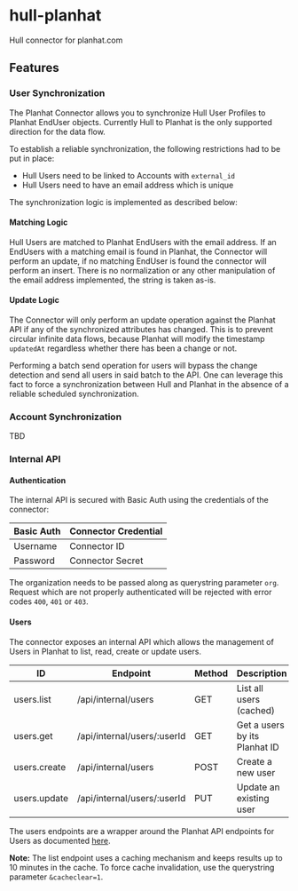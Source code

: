 # hull-planhat

Hull connector for planhat.com

## Features

### User Synchronization

The Planhat Connector allows you to synchronize Hull User Profiles to Planhat EndUser objects. Currently Hull to Planhat is the only supported direction for the data flow.

To establish a reliable synchronization, the following restrictions had to be put in place:

- Hull Users need to be linked to Accounts with `external_id`
- Hull Users need to have an email address which is unique

The synchronization logic is implemented as described below:

#### Matching Logic

Hull Users are matched to Planhat EndUsers with the email address. If an EndUsers with a matching email is found in Planhat, the Connector will perform an update, if no matching EndUser is found the connector will perform an insert. There is no normalization or any other manipulation of the email address implemented, the string is taken as-is.

#### Update Logic

The Connector will only perform an update operation against the Planhat API if any of the synchronized attributes has changed. This is to prevent circular infinite data flows, because Planhat will modify the timestamp `updatedAt` regardless whether there has been a change or not.

Performing a batch send operation for users will bypass the change detection and send all users in said batch to the API.
One can leverage this fact to force a synchronization between Hull and Planhat in the absence of a reliable scheduled synchronization.

### Account Synchronization

TBD

### Internal API

#### Authentication

The internal API is secured with Basic Auth using the credentials of the connector:

| Basic Auth | Connector Credential |
| ---------- | -------------------- |
| Username   | Connector ID         |
| Password   | Connector Secret     |

The organization needs to be passed along as querystring parameter `org`. Request which are not properly authenticated will be rejected with error codes `400`, `401` or `403`.

#### Users

The connector exposes an internal API which allows the management of Users in Planhat to list, read, create or update users.

| ID           | Endpoint                    | Method | Description                   |
| ------------ | --------------------------- | ------ | ----------------------------- |
| users.list   | /api/internal/users         | GET    | List all users (cached)       |
| users.get    | /api/internal/users/:userId | GET    | Get a users by its Planhat ID |
| users.create | /api/internal/users         | POST   | Create a new user             |
| users.update | /api/internal/users/:userId | PUT    | Update an existing user       |

The users endpoints are a wrapper around the Planhat API endpoints for Users as documented [here](https://docs.planhat.com/?version=latest#e6b6e1a8-e175-404b-8daf-71554c8c4264).

**Note:** The list endpoint uses a caching mechanism and keeps results up to 10 minutes in the cache. To force cache invalidation, use the querystring parameter `&cacheclear=1`.
